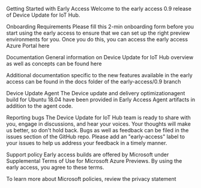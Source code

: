 Getting Started with Early Access
Welcome to the early access 0.9 release of Device Update for IoT Hub.

Onboarding Requirements
Please fill this 2-min onboarding form before you start using the early access to ensure that we can set up the right preview environments for you. Once you do this, you can access the early access Azure Portal here

Documentation
General information on Device Update for IoT Hub overview as well as concepts can be found here

Additional documentation specific to the new features available in the early access can be found in the docs folder of the early-access/0.9 branch

Device Update Agent
The Device update and delivery optimizationagent build for Ubuntu 18.04 have been provided in Early Access Agent artifacts in addition to the agent code.

Reporting bugs
The Device Update for IoT Hub team is ready to share with you, engage in discussions, and hear your voices. Your thoughts will make us better, so don't hold back. Bugs as well as feedback can be filed in the issues section of the GitHub repo. Please add an "early-access" label to your issues to help us address your feedback in a timely manner.

Support policy
Early access builds are offered by Microsoft under Supplemental Terms of Use for Microsoft Azure Previews. By using the early access, you agree to these terms.

To learn more about Microsoft policies, review the privacy statement
